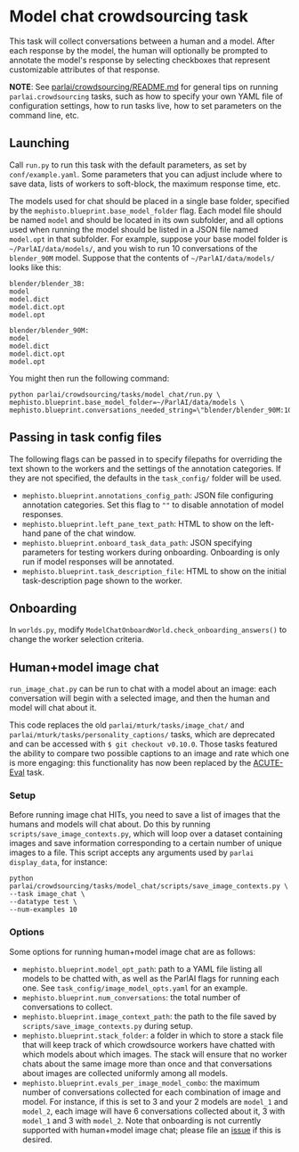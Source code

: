 # Model chat crowdsourcing task

This task will collect conversations between a human and a model. After each response by the model, the human will optionally be prompted to annotate the model's response by selecting checkboxes that represent customizable attributes of that response.

**NOTE**: See [parlai/crowdsourcing/README.md](https://github.com/facebookresearch/ParlAI/blob/master/parlai/crowdsourcing/README.md) for general tips on running `parlai.crowdsourcing` tasks, such as how to specify your own YAML file of configuration settings, how to run tasks live, how to set parameters on the command line, etc.

## Launching

Call `run.py` to run this task with the default parameters, as set by `conf/example.yaml`. Some parameters that you can adjust include where to save data, lists of workers to soft-block, the maximum response time, etc.

The models used for chat should be placed in a single base folder, specified by the `mephisto.blueprint.base_model_folder` flag. Each model file should be named `model` and should be located in its own subfolder, and all options used when running the model should be listed in a JSON file named `model.opt` in that subfolder. For example, suppose your base model folder is `~/ParlAI/data/models/`, and you wish to run 10 conversations of the `blender_90M` model. Suppose that the contents of `~/ParlAI/data/models/` looks like this:
```
blender/blender_3B:
model
model.dict
model.dict.opt
model.opt

blender/blender_90M:
model
model.dict
model.dict.opt
model.opt
```
You might then run the following command:
```
python parlai/crowdsourcing/tasks/model_chat/run.py \
mephisto.blueprint.base_model_folder=~/ParlAI/data/models \
mephisto.blueprint.conversations_needed_string=\"blender/blender_90M:10\"
```

## Passing in task config files

The following flags can be passed in to specify filepaths for overriding the text shown to the workers and the settings of the annotation categories. If they are not specified, the defaults in the `task_config/` folder will be used.
- `mephisto.blueprint.annotations_config_path`: JSON file configuring annotation categories. Set this flag to `""` to disable annotation of model responses.
- `mephisto.blueprint.left_pane_text_path`: HTML to show on the left-hand pane of the chat window.
- `mephisto.blueprint.onboard_task_data_path`: JSON specifying parameters for testing workers during onboarding. Onboarding is only run if model responses will be annotated.
- `mephisto.blueprint.task_description_file`: HTML to show on the initial task-description page shown to the worker.

## Onboarding

In `worlds.py`, modify `ModelChatOnboardWorld.check_onboarding_answers()` to change the worker selection criteria.

## Human+model image chat

`run_image_chat.py` can be run to chat with a model about an image: each conversation will begin with a selected image, and then the human and model will chat about it.

This code replaces the old `parlai/mturk/tasks/image_chat/` and `parlai/mturk/tasks/personality_captions/` tasks, which are deprecated and can be accessed with `$ git checkout v0.10.0`. Those tasks featured the ability to compare two possible captions to an image and rate which one is more engaging: this functionality has now been replaced by the [ACUTE-Eval](https://github.com/facebookresearch/ParlAI/tree/master/parlai/crowdsourcing/tasks/acute_eval) task. 

### Setup

Before running image chat HITs, you need to save a list of images that the humans and models will chat about. Do this by running `scripts/save_image_contexts.py`, which will loop over a dataset containing images and save information corresponding to a certain number of unique images to a file. This script accepts any arguments used by `parlai display_data`, for instance:
```
python parlai/crowdsourcing/tasks/model_chat/scripts/save_image_contexts.py \
--task image_chat \
--datatype test \
--num-examples 10
```

### Options

Some options for running human+model image chat are as follows:
- `mephisto.blueprint.model_opt_path`: path to a YAML file listing all models to be chatted with, as well as the ParlAI flags for running each one. See `task_config/image_model_opts.yaml` for an example.
- `mephisto.blueprint.num_conversations`: the total number of conversations to collect.
- `mephisto.blueprint.image_context_path`: the path to the file saved by `scripts/save_image_contexts.py` during setup.
- `mephisto.blueprint.stack_folder`: a folder in which to store a stack file that will keep track of which crowdsource workers have chatted with which models about which images. The stack will ensure that no worker chats about the same image more than once and that conversations about images are collected uniformly among all models.
- `mephisto.blueprint.evals_per_image_model_combo`: the maximum number of conversations collected for each combination of image and model. For instance, if this is set to 3 and your 2 models are `model_1` and `model_2`, each image will have 6 conversations collected about it, 3 with `model_1` and 3 with `model_2`.
Note that onboarding is not currently supported with human+model image chat; please file an [issue](https://github.com/facebookresearch/ParlAI/issues) if this is desired.
